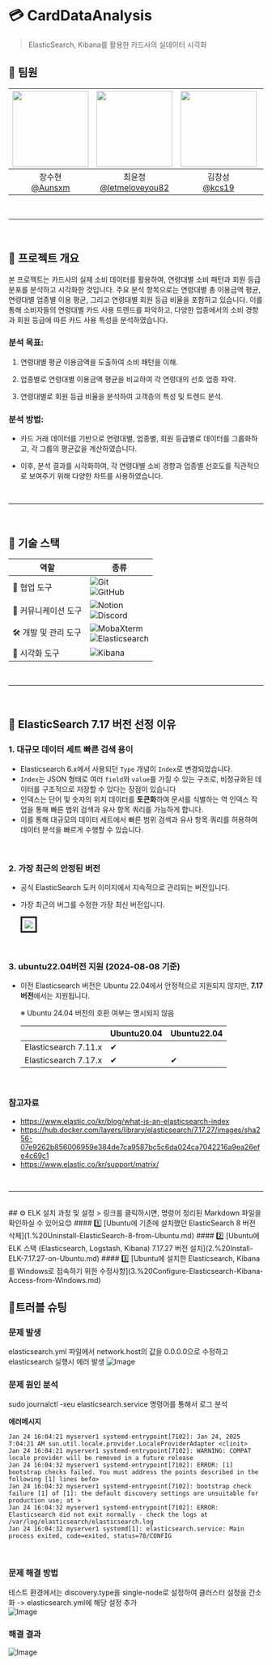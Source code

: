 # 💳 CardDataAnalysis
> ElasticSearch, Kibana를 활용한 카드사의 실데이터 시각화

## 🤝 팀원
|<img src="https://avatars.githubusercontent.com/u/98368034?v=4" width="150" height="150"/>|<img src="https://avatars.githubusercontent.com/u/49242646?v=4" width="150" height="150"/>|<img src="https://avatars.githubusercontent.com/u/103468518?v=4" width="150" height="150"/>|<img src="https://avatars.githubusercontent.com/u/103871252?v=4" width="150" height="150"/>|
|:-:|:-:|:-:|:-:|
|장수현<br/>[@Aunsxm](https://github.com/Aunsxm)|최윤정<br/>[@letmeloveyou82](https://github.com/letmeloveyou82)|김창성<br/>[@kcs19](https://github.com/kcs19)|김우현<br/>[@woody6624](https://github.com/woody6624)|

<br>

---

<br>

## 📒 프로젝트 개요
본 프로젝트는 카드사의 실제 소비 데이터를 활용하여, 연령대별 소비 패턴과 회원 등급 분포를 분석하고 시각화한 것입니다. 주요 분석 항목으로는 연령대별 총 이용금액 평균, 연령대별 업종별 이용 평균, 그리고 연령대별 회원 등급 비율을 포함하고 있습니다. 이를 통해 소비자들의 연령대별 카드 사용 트렌드를 파악하고, 다양한 업종에서의 소비 경향과 회원 등급에 따른 카드 사용 특성을 분석하였습니다.

### **분석 목표**:
1. 연령대별 평균 이용금액을 도출하여 소비 패턴을 이해.

2. 업종별로 연령대별 이용금액 평균을 비교하여 각 연령대의 선호 업종 파악.
3. 연령대별로 회원 등급 비율을 분석하여 고객층의 특성 및 트렌드 분석.

### **분석 방법**:
- 카드 거래 데이터를 기반으로 연령대별, 업종별, 회원 등급별로 데이터를 그룹화하고, 각 그룹의 평균값을 계산하였습니다.

- 이후, 분석 결과를 시각화하여, 각 연령대별 소비 경향과 업종별 선호도를 직관적으로 보여주기 위해 다양한 차트를 사용하였습니다.

<br>

---

<br>

## 🔧 기술 스택

| **역할**            | **종류**                                                                                                              |
|----------------------|-----------------------------------------------------------------------------------------------------------------------|
| 🤝 협업 도구         | ![Git](https://img.shields.io/badge/git-%23F05033.svg?style=for-the-badge&logo=git&logoColor=white) <br> ![GitHub](https://img.shields.io/badge/github-%23121011.svg?style=for-the-badge&logo=github&logoColor=white) |
| 💬 커뮤니케이션 도구 | ![Notion](https://img.shields.io/badge/Notion-%23000000.svg?style=for-the-badge&logo=notion&logoColor=white)<br> ![Discord](https://img.shields.io/badge/Discord-%235865F2.svg?style=for-the-badge&logo=discord&logoColor=white)|
| 🛠️ 개발 및 관리 도구 | ![MobaXterm](https://img.shields.io/badge/mobaxterm-2C2E34.svg?style=for-the-badge&logo=mobaxterm&logoColor=white) <br> ![Elasticsearch](https://img.shields.io/badge/elasticsearch-%230377CC.svg?style=for-the-badge&logo=elasticsearch&logoColor=white)|
| :eyes: 시각화 도구 | ![Kibana](https://img.shields.io/badge/Kibana-E8478B.svg?&style=for-the-badge&logo=Kibana&logoColor=white)|

<br>

---

<br>

## 📌 ElasticSearch 7.17 버전 선정 이유

### **1. 대규모 데이터 세트 빠른 검색 용이**

- Elasticsearch 6.x에서 사용되던 `Type` 개념이 `Index`로 변경되었습니다.
- `Index`는 JSON 형태로 여러 `field`와 `value`를 가질 수 있는 구조로, 비정규화된 데이터를 구조적으로 저장할 수 있다는 장점이 있습니다
- 인덱스는 단어 및 숫자의 위치 데이터를 **토큰화**하여 문서를 식별하는 역 인덱스 작업을 통해 빠른 범위 검색과 유사 항목 쿼리를 가능하게 합니다.
- 이를 통해 대규모의 데이터 세트에서 빠른 범위 검색과 유사 항목 쿼리를 허용하여 데이터 분석을 빠르게 수행할 수 있습니다.

<br>

### **2. 가장 최근의 안정된 버전**

- 공식 ElasticSearch 도커 이미지에서 지속적으로 관리되는 버전입니다.
- 가장 최근의 버그를 수정한 가장 최신 버전입니다. <br>

  <img src="https://github.com/user-attachments/assets/8a0fd034-7b7a-4acb-8fe7-50c42e65291b" style="border: 3px solid black; padding: 5px;">

  
<br>

### **3. ubuntu22.04버전 지원 (2024-08-08 기준)**

- 이전 Elasticsearch 버전은 Ubuntu 22.04에서 안정적으로 지원되지 않지만, **7.17 버전**에서는 지원됩니다.
    
    ※ Ubuntu 24.04 버전의 호환 여부는 명시되지 않음
    

    |  | Ubuntu20.04 | Ubuntu22.04 |
    | --- | --- | --- |
    | Elasticsearch 7.11.x | ✔ |  |
    | Elasticsearch 7.17.x | ✔ | ✔ |

<br>

### 참고자료

- https://www.elastic.co/kr/blog/what-is-an-elasticsearch-index
- https://hub.docker.com/layers/library/elasticsearch/7.17.27/images/sha256-07e9262b856006959e384de7ca9587bc5c6da024ca7042216a9ea26efe4c69c1
- https://www.elastic.co/kr/support/matrix/




<br>

---

<br>
## ⚙️ ELK 설치 과정 및 설정
> 링크를 클릭하시면, 명령어 정리된 Markdown 파일을 확인하실 수 있어요😊
#### 1️⃣ [Ubuntu에 기존에 설치했던 ElasticSearch 8 버전 삭제](1.%20Uninstall-ElasticSearch-8-from-Ubuntu.md)
#### 2️⃣ [Ubuntu에 ELK 스택 (Elasticsearch, Logstash, Kibana) 7.17.27 버전 설치](2.%20Install-ELK-7.17.27-on-Ubuntu.md)
#### 3️⃣ [Ubuntu에 설치한 Elasticsearch, Kibana를 Windows로 접속하기 위한 수정사항](3.%20Configure-Elasticsearch-Kibana-Access-from-Windows.md)

## 🌠트러블 슈팅
### 문제 발생 
elasticsearch.yml 파일에서 network.host의 값을 0.0.0.0으로 수정하고 elasticsearch 실행시 에러 발생
![Image](https://github.com/user-attachments/assets/6d2b5c7d-a43d-4dd8-b1db-f71ab0e0ce9a)

### 문제 원인 분석
sudo journalctl -xeu elasticsearch.service 명령어를 통해서 로그 분석
<br>

**에러메시지** 
``` 
Jan 24 16:04:21 myserver1 systemd-entrypoint[7102]: Jan 24, 2025 7:04:21 AM sun.util.locale.provider.LocaleProviderAdapter <clinit>
Jan 24 16:04:21 myserver1 systemd-entrypoint[7102]: WARNING: COMPAT locale provider will be removed in a future release
Jan 24 16:04:32 myserver1 systemd-entrypoint[7102]: ERROR: [1] bootstrap checks failed. You must address the points described in the following [1] lines befo>
Jan 24 16:04:32 myserver1 systemd-entrypoint[7102]: bootstrap check failure [1] of [1]: the default discovery settings are unsuitable for production use; at >
Jan 24 16:04:32 myserver1 systemd-entrypoint[7102]: ERROR: Elasticsearch did not exit normally - check the logs at /var/log/elasticsearch/elasticsearch.log
Jan 24 16:04:32 myserver1 systemd[1]: elasticsearch.service: Main process exited, code=exited, status=78/CONFIG
```
<br> 


### 문제 해결 방법
테스트 환경에서는 discovery.type을 single-node로 설정하여 클러스터 설정을 간소화 -> elasticsearch.yml에 해당 설정 추가
<br>
![Image](https://github.com/user-attachments/assets/be709eb0-c49d-450a-8727-28372d90c4c5)

### 해결 결과
![Image](https://github.com/user-attachments/assets/df315d16-7b8f-4f8a-b58b-921f3a00d444)
